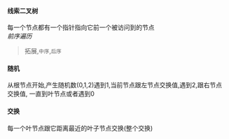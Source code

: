 
#### 线索二叉树  

每一个节点都有一个指针指向它前一个被访问到的节点  
*前序遍历*  
> 拓展,`中序`,`后序`  

#### 随机  

从根节点开始,产生随机数(0,1,2)遇到1,当前节点跟左节点交换值,遇到2,跟右节点交换值,
一直到叶节点或者遇到0  

#### 交换  

每一个叶节点跟它距离最近的叶子节点交换(整个交换)  
